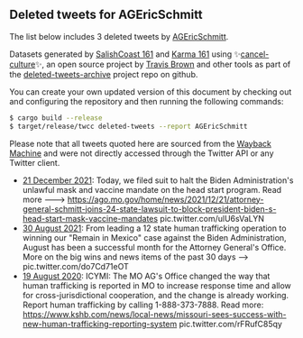 ## Deleted tweets for AGEricSchmitt

The list below includes 3 deleted tweets by
[AGEricSchmitt](https://twitter.com/AGEricSchmitt).



Datasets generated by [SalishCoast 161](https://twitter.com/SalishCoastA) and [Karma 161](https://twitter.com/KarmaOneSixOne)
using ✨[cancel-culture](https://github.com/travisbrown/cancel-culture)✨, an open source project by [Travis Brown](https://twitter.com/travisbrown) 
and other tools as part of the [deleted-tweets-archive](https://github.com/salcoast/deleted-tweets-archive/) project repo on github.

You can create your own updated version of this document by checking out and configuring the
repository and then running the following commands:

```bash
$ cargo build --release
$ target/release/twcc deleted-tweets --report AGEricSchmitt
```

Please note that all tweets quoted here are sourced from the
[Wayback Machine](https://web.archive.org) and were not directly accessed through the Twitter API or
any Twitter client.

* [21 December 2021](https://web.archive.org/web/20211221225331/https://twitter.com/AGEricSchmitt/status/1473426242137378831): Today, we filed suit to halt the Biden Administration's unlawful mask and vaccine mandate on the head start program.  Read more --->   https://ago.mo.gov/home/news/2021/12/21/attorney-general-schmitt-joins-24-state-lawsuit-to-block-president-biden-s-head-start-mask-vaccine-mandates  pic.twitter.com/ulU6sVaLYN
* [30 August 2021](https://web.archive.org/web/20210830205732/https://twitter.com/AGEricSchmitt/status/1432447362790686720): From leading a 12 state human trafficking operation to winning our "Remain in Mexico" case against the Biden Administration, August has been a successful month for the Attorney General's Office.   More on the big wins and news items of the past 30 days --> pic.twitter.com/do7Cd71eOT
* [19 August 2020](https://web.archive.org/web/20200819204416/https://twitter.com/AGEricSchmitt/status/1296185938918412291): ICYMI: The MO AG's Office changed the way that human trafficking is reported in MO to increase response time and allow for cross-jurisdictional cooperation, and the change is already working.  Report human trafficking by calling 1-888-373-7888.  Read more:  https://www.kshb.com/news/local-news/missouri-sees-success-with-new-human-trafficking-reporting-system  pic.twitter.com/rFRufC85qy

